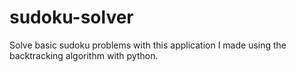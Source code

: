 # sudoku-solver
Solve basic sudoku problems with this application I made using the backtracking algorithm with python. 

